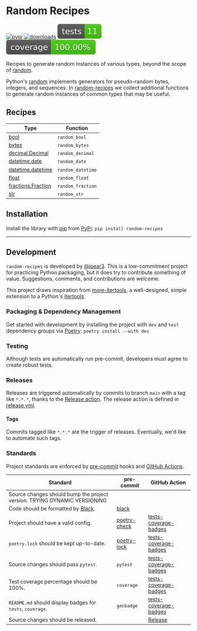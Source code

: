 # Random Recipes

[![pypi](https://img.shields.io/pypi/v/random-recipes)](https://pypi.org/project/random-recipes/#history)
[![downloads](https://img.shields.io/pypi/dm/random-recipes)](https://pypistats.org/packages/random-recipes)
![tests](images/badges/tests.svg)
![coverage](images/badges/coverage.svg)

Recipes to generate random instances of various types, beyond the scope of [random](https://docs.python.org/3/library/random.html).

Python's [random](https://docs.python.org/3/library/random.html) implements generators for pseudo-random bytes, integers, and sequences.
In [random-recipes](https://github.com/ipear3/random-recipes) we collect additional functions to generate random instances of common types that may be useful.

## Recipes

| Type                                                                                      | Function          |
|-------------------------------------------------------------------------------------------|-------------------|
| [bool](https://docs.python.org/3/library/stdtypes.html#boolean-values)                    | `random_bool`     |
| [bytes](https://docs.python.org/3/library/stdtypes.html?highlight=bytes#bytes-objects)    | `random_bytes`    |
| [decimal.Decimal](https://docs.python.org/3/library/decimal.html)                         | `random_decimal`  |
| [datetime.date](https://docs.python.org/3/library/datetime.html#date-objects)             | `random_date`     |
| [datetime.datetime](https://docs.python.org/3/library/datetime.html#datetime-objects)     | `random_datetime` |
| [float](https://docs.python.org/3/library/functions.html#float)                           | `random_float`    |
| [fractions.Fraction](https://docs.python.org/3/library/fractions.html#fractions.Fraction) | `random_fraction` |
| [str](https://docs.python.org/3/library/stdtypes.html#str)                                | `random_str`      |

## Installation

Install the library with [pip](https://pip.pypa.io/en/stable/) from [PyPi](https://pypi.org/):
`pip install random-recipes`

---

## Development

`random-recipes` is developed by [@ipear3](https://github.com/ipear3).
This is a low-commitment project for practicing Python packaging, but it does try to contribute something of value.
Suggestions, comments, and contributions are welcome.

This project draws inspiration from [more-itertools](https://github.com/more-itertools/more-itertools), a well-designed, simple extension to a Python's [itertools](https://docs.python.org/3/library/itertools.html).

### Packaging & Dependency Management
Get started with development by installing the project with `dev` and `test` dependency groups via [Poetry](https://python-poetry.org/): `poetry install --with dev`

### Testing

Although tests are automatically run pre-commit, developers must agree to create robust tests.

### Releases
Releases are triggered automatically by commits to branch `main` with a tag like `*.*.*`, thanks to the [Release action](https://github.com/ipear3/random-recipes/actions/workflows/release.yml).
The release action is defined in [release.yml](https://github.com/ipear3/random-recipes/blob/main/.github/workflows/release.yml).

#### Tags

Commits tagged like `*.*.*` are the trigger of releases. Eventually, we'd like to automate such tags.

### Standards

Project standards are enforced by [pre-commit](https://pre-commit.com/) hooks and [GitHub Actions](https://docs.github.com/en/actions).

| Standard                                                                      | pre-commit                                                                                                           | GitHub Action                                                                                                 |
|-------------------------------------------------------------------------------|----------------------------------------------------------------------------------------------------------------------|---------------------------------------------------------------------------------------------------------------|
| Source changes should bump the project version. TRYING DYNAMIC VERSIONING     |                                                                                                                      |                                                                                                               |
| Code should be formatted by [Black](https://black.readthedocs.io/en/stable/). | [black](https://black.readthedocs.io/en/stable/integrations/source_version_control.html#version-control-integration) |                                                                                                               |
| Project should have a valid config.                                           | [poetry-check](https://python-poetry.org/docs/master/pre-commit-hooks/#poetry-check)                                 | [tests-coverage-badges](https://github.com/ipear3/random-recipes/actions/workflows/tests-coverage-badges.yml) |
| `poetry.lock` should be kept up-to-date.                                      | [poetry-lock](https://python-poetry.org/docs/master/pre-commit-hooks/#poetry-check)                                  | [tests-coverage-badges](https://github.com/ipear3/random-recipes/actions/workflows/tests-coverage-badges.yml) |
| Source changes should pass `pytest`.                                          | `pytest`                                                                                                             | [tests-coverage-badges](https://github.com/ipear3/random-recipes/actions/workflows/tests-coverage-badges.yml) |
| Test coverage percentage should be 100%.                                      | `coverage`                                                                                                           | [tests-coverage-badges](https://github.com/ipear3/random-recipes/actions/workflows/tests-coverage-badges.yml) |
| `README.md` should display badges for `tests`, `coverage`.                    | `genbadge`                                                                                                           | [tests-coverage-badges](https://github.com/ipear3/random-recipes/actions/workflows/tests-coverage-badges.yml) |
| Source changes should be released.                                            |                                                                                                                      | [Release](https://github.com/ipear3/random-recipes/actions/workflows/release.yml)                             |
